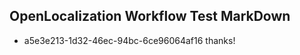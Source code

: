 ## OpenLocalization Workflow Test MarkDown
* a5e3e213-1d32-46ec-94bc-6ce96064af16 
thanks!<!--HONumber=Mar16_HO3-->
